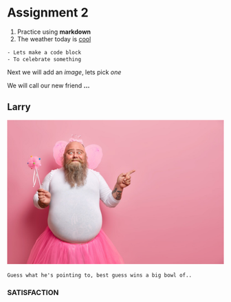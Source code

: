 # Assignment 2 #

   1. Practice using **markdown**
   2. The weather today is [cool](https://www.weather.gov/safety/cold)

    - Lets make a code block
    - To celebrate something 

Next we will add an _image_, lets pick _one_

We will call our new friend **...**
## Larry ##

![](Picture.jpeg)

    Guess what he's pointing to, best guess wins a big bowl of..
 ### SATISFACTION ###
